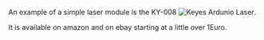 An example of a simple laser module is the KY-008
![Keyes Ardunio Laser](http://linksprite.com/wiki/images/1/1a/KY008.png).

It is available on amazon and on ebay starting at a little over 1Euro.

